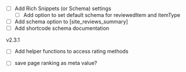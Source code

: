 - [ ] Add Rich Snippets (or Schema) settings
    - [ ] Add option to set default schema for reviewedItem and itemType
- [ ] Add schema option to [site_reviews_summary]
- [ ] Add shortcode schema documentation

v2.3.1
- [ ] Add helper functions to access rating methods
- [ ] save page ranking as meta value?

